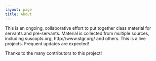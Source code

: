 ```yaml
---
layout: page
title: About
---
```


<p class="message">
  This is an ongoing, collaborative effort to put together class material for servants and pre-servants. Material is collected from multiple sources, including suscopts.org, http://www.stgr.org/ and others. This is a live projects. Frequent updates are expected!
</p>

Thanks to the many contributors to this project!
